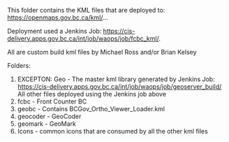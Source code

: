 This folder contains the KML files that are deployed to:  https://openmaps.gov.bc.ca/kml/...

Deployment used a Jenkins Job: https://cis-delivery.apps.gov.bc.ca/int/job/waops/job/fcbc_kml/. 

All are custom build kml files by Michael Ross and/or Brian Kelsey

Folders:
1. EXCEPTON: Geo - The master kml library generated by Jenkins Job: https://cis-delivery.apps.gov.bc.ca/int/job/waops/job/geoserver_build/
All other files deployed using the Jenkins job above
2. fcbc - Front Counter BC
3. geobc - Contains BCGov_Ortho_Viewer_Loader.kml 
4. geocoder - GeoCoder
5. geomark - GeoMark
6. Icons - common icons that are consumed by all the other kml files
